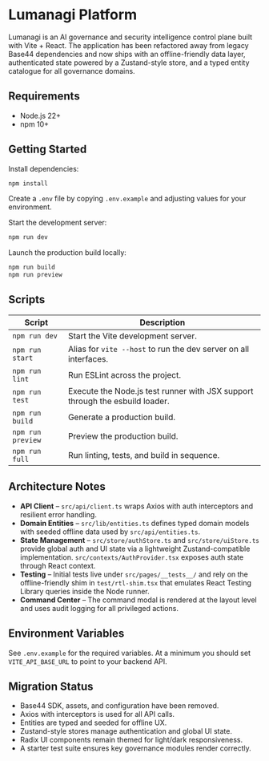 # Lumanagi Platform

Lumanagi is an AI governance and security intelligence control plane built with Vite + React. The application has been refactored away from legacy Base44 dependencies and now ships with an offline-friendly data layer, authenticated state powered by a Zustand-style store, and a typed entity catalogue for all governance domains.

## Requirements

- Node.js 22+
- npm 10+

## Getting Started

Install dependencies:

```bash
npm install
```

Create a `.env` file by copying `.env.example` and adjusting values for your environment.

Start the development server:

```bash
npm run dev
```

Launch the production build locally:

```bash
npm run build
npm run preview
```

## Scripts

| Script | Description |
| ------ | ----------- |
| `npm run dev` | Start the Vite development server. |
| `npm run start` | Alias for `vite --host` to run the dev server on all interfaces. |
| `npm run lint` | Run ESLint across the project. |
| `npm run test` | Execute the Node.js test runner with JSX support through the esbuild loader. |
| `npm run build` | Generate a production build. |
| `npm run preview` | Preview the production build. |
| `npm run full` | Run linting, tests, and build in sequence. |

## Architecture Notes

- **API Client** – `src/api/client.ts` wraps Axios with auth interceptors and resilient error handling.
- **Domain Entities** – `src/lib/entities.ts` defines typed domain models with seeded offline data used by `src/api/entities.ts`.
- **State Management** – `src/store/authStore.ts` and `src/store/uiStore.ts` provide global auth and UI state via a lightweight Zustand-compatible implementation. `src/contexts/AuthProvider.tsx` exposes auth state through React context.
- **Testing** – Initial tests live under `src/pages/__tests__/` and rely on the offline-friendly shim in `test/rtl-shim.tsx` that emulates React Testing Library queries inside the Node runner.
- **Command Center** – The command modal is rendered at the layout level and uses audit logging for all privileged actions.

## Environment Variables

See `.env.example` for the required variables. At a minimum you should set `VITE_API_BASE_URL` to point to your backend API.

## Migration Status

- Base44 SDK, assets, and configuration have been removed.
- Axios with interceptors is used for all API calls.
- Entities are typed and seeded for offline UX.
- Zustand-style stores manage authentication and global UI state.
- Radix UI components remain themed for light/dark responsiveness.
- A starter test suite ensures key governance modules render correctly.
